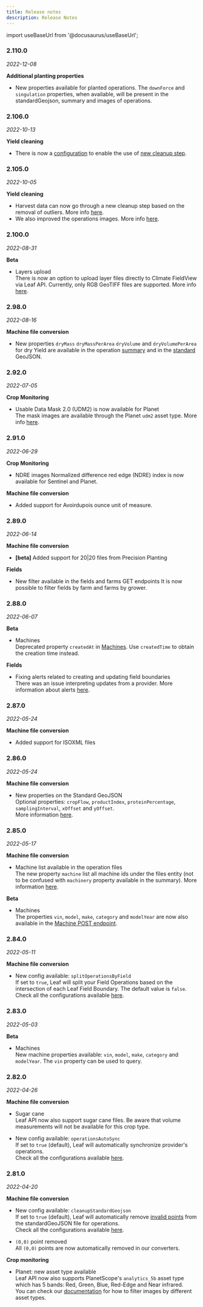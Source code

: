 ```yaml
---
title: Release notes
description: Release Notes
---
```


import useBaseUrl from '@docusaurus/useBaseUrl';

<!-- the following links are referenced throughout this document -->
[1]:  /docs/crop_monitoring_endpoints#create-a-satellite-field
[2]:  /docs/machine_file_conversion_sample_output#valid-points
[3]:  /docs/configurations_overview
[4]:  /docs/machine_file_conversion_endpoints#get-a-file
[5]:  /docs/machine_file_conversion_sample_output#operation-summary
[6]:  /docs/beta_machines_endpoints#create-a-machine
[7]:  /docs/machine_file_conversion_sample_output#standard-geojson
[8]:  /docs/beta_machines_endpoints
[9]:  /docs/alerts_events/#field-boundary-events
[10]: /docs/planet_overview#udm2
[11]: /docs/credentials_john_deere#one-click-authentication
[12]: /docs/beta_layers_endpoints#
[13]: /docs/operations_sample_output#field-operations-filtered-geojson
[14]: /docs/operations_sample_output#field-operations-images-v2
[15]: /docs/configurations_overview#operationsfilteredgeojson


### 2.110.0
*2022-12-08*

**Additional planting properties**
- New properties available for planted operations.
The `downForce` and `singulation` properties, when available, will be present in the standardGeojson, summary and images of operations.

### 2.106.0
*2022-10-13*

**Yield cleaning**
- There is now a [configuration][15] to enable the use of [new cleanup step][13].


### 2.105.0
*2022-10-05*

**Yield cleaning**
- Harvest data can now go through a new cleanup step based on the removal of outliers. More info [here][13].
- We also improved the operations images. More info [here][14].


### 2.100.0
*2022-08-31*

**Beta**
- Layers upload  
There is now an option to upload layer files directly to Climate FieldView via Leaf API. Currently, only RGB GeoTIFF files are supported. More info [here][12].

### 2.98.0
*2022-08-16*

**Machine file conversion**
- New properties `dryMass` `dryMassPerArea` `dryVolume` and `dryVolumePerArea` for dry Yield are available in the operation [summary][5] and in the [standard][7] GeoJSON. 

### 2.92.0
*2022-07-05*

**Crop Monitoring**
- Usable Data Mask 2.0 (UDM2) is now available for Planet  
The mask images are available through the Planet `udm2` asset type.  More info [here][10].


### 2.91.0
*2022-06-29*

**Crop Monitoring**
- NDRE images 
Normalized difference red edge (NDRE) index is now available for Sentinel and Planet.  

**Machine file conversion**
- Added support for Avoirdupois ounce unit of measure.     

### 2.89.0
*2022-06-14*

**Machine file conversion**
- **[beta]** Added support for 20|20 files from Precision Planting      

**Fields**
- New filter available in the fields and farms GET endpoints
It is now possible to filter fields by farm and farms by grower.     


### 2.88.0
*2022-06-07*

**Beta**
- Machines      
Deprecated property `createdAt` in [Machines][8]. Use `createdTime` to obtain the creation time instead.

**Fields**  
- Fixing alerts related to creating and updating field boundaries  
There was an issue interpreting updates from a provider. More information about alerts [here][9].

### 2.87.0
*2022-05-24*

**Machine file conversion**
- Added support for ISOXML files

### 2.86.0
*2022-05-24*

**Machine file conversion**
- New properties on the Standard GeoJSON  
Optional properties: `cropFlow`, `productIndex`, `proteinPercentage`, `samplingInterval`, `xOffset` and `yOffset`.  
More information [here][7].

### 2.85.0
*2022-05-17*

**Machine file conversion**
- Machine list available in the operation files  
The new property `machine` list all machine ids under the files entity (not to be confused with `machinery` property available in the summary).
More information [here][5].

**Beta**
- Machines      
The properties `vin`, `model`, `make`, `category` and `modelYear` are now also available in the [Machine POST endpoint][6].


### 2.84.0
*2022-05-11*

**Machine file conversion**
- New config available: `splitOperationsByField`    
If set to `true`, Leaf will split your Field Operations based on the intersection of each Leaf Field Boundary. The default value is `false`. 
Check all the configurations available [here][3].

### 2.83.0
*2022-05-03*

**Beta**
- Machines   
New machine properties available: `vin`, `model`, `make`, `category` and `modelYear`.
The `vin` property can be used to query.


### 2.82.0
*2022-04-26*

**Machine file conversion**
- Sugar cane  
Leaf API now also support sugar cane files. Be aware that volume measurements will not be available for this crop type.

- New config available: `operationsAutoSync`    
If set to `true` (default), Leaf will automatically synchronize provider's operations.  
Check all the configurations available [here][3].


### 2.81.0
*2022-04-20*

**Machine file conversion**
- New config available: `cleanupStandardGeojson`   
If set to `true` (default), Leaf will automatically remove [invalid points][2] from the standardGeoJSON file for operations.  
Check all the configurations available [here][3].

- `(0,0)` point removed  
All `(0,0)` points are now automatically removed in our converters.
  
**Crop monitoring**  
- Planet: new asset type available    
Leaf API now also supports PlanetScope's `analytics_5b` asset type which has 5 bands: Red, Green, Blue, Red-Edge and Near infrared.  
You can check our [documentation][1]  for how to filter images by different asset types.


